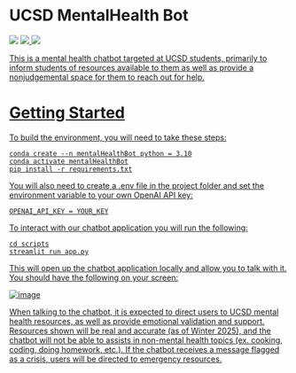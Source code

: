 # UCSD MentalHealth Bot

<a href='https://junyuelin.github.io/UCSD-MentalHealth-Bot/'><img src='https://img.shields.io/badge/Project-Page-Green'></a>  <a href='https://drive.google.com/file/d/1drG4iNLO4BLdvc93x-t30T9NeCIvjBtO/view'><img src='https://img.shields.io/badge/Report-PDF-blue'> <a href='https://drive.google.com/file/d/1ZVkDBPWi54AnFdzfzN2dQqMrwsYt-Xt_/view'><img src='https://img.shields.io/badge/Poster-PDF-red'>

This is a mental health chatbot targeted at UCSD students, primarily to inform students of resources available to them as well as provide a nonjudgemental space for them to reach out for help. 

# Getting Started 

To build the environment, you will need to take these steps:
```
conda create --n mentalHealthBot python = 3.10
conda activate mentalHealthBot
pip install -r requirements.txt
```

You will also need to create a .env file in the project folder and set the environment variable to your own OpenAI API key:
```
OPENAI_API_KEY = YOUR_KEY
```

To interact with our chatbot application you will run the following:
```
cd scripts
streamlit run app.py
```

This will open up the chatbot application locally and allow you to talk with it. You should have the following on your screen:

![image](https://github.com/user-attachments/assets/3e04efad-f5ff-4977-a8b7-daea9f9375d9)


When talking to the chatbot, it is expected to direct users to UCSD mental health resources, as well as provide emotional validation and support. Resources shown will be real and accurate (as of Winter 2025), and the chatbot will not be able to assists in non-mental health topics (ex. cooking, coding, doing homework, etc.). If the chatbot receives a message flagged as a crisis, users will be directed to emergency resources. 
